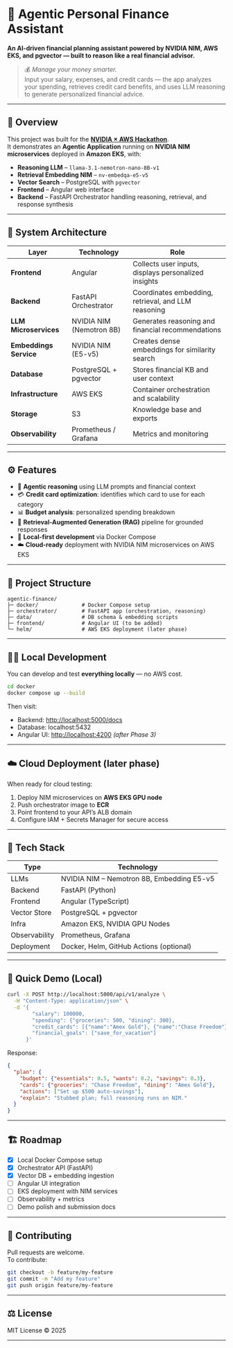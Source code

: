 # 🧠 Agentic Personal Finance Assistant

**An AI-driven financial planning assistant powered by NVIDIA NIM, AWS EKS, and pgvector — built to reason like a real financial advisor.**

> 💰 *Manage your money smarter.*  
> Input your salary, expenses, and credit cards — the app analyzes your spending, retrieves credit card benefits, and uses LLM reasoning to generate personalized financial advice.

---

## 🚀 Overview
This project was built for the **[NVIDIA × AWS Hackathon](https://nvidia-aws.devpost.com/)**.  
It demonstrates an **Agentic Application** running on **NVIDIA NIM microservices** deployed in **Amazon EKS**, with:

- **Reasoning LLM** – `llama-3.1-nemotron-nano-8B-v1`
- **Retrieval Embedding NIM** – `nv-embedqa-e5-v5`
- **Vector Search** – PostgreSQL with `pgvector`
- **Frontend** – Angular web interface
- **Backend** – FastAPI Orchestrator handling reasoning, retrieval, and response synthesis

---

## 🧩 System Architecture

| Layer | Technology | Role |
|-------|-------------|------|
| **Frontend** | Angular | Collects user inputs, displays personalized insights |
| **Backend** | FastAPI Orchestrator | Coordinates embedding, retrieval, and LLM reasoning |
| **LLM Microservices** | NVIDIA NIM (Nemotron 8B) | Generates reasoning and financial recommendations |
| **Embeddings Service** | NVIDIA NIM (E5-v5) | Creates dense embeddings for similarity search |
| **Database** | PostgreSQL + pgvector | Stores financial KB and user context |
| **Infrastructure** | AWS EKS | Container orchestration and scalability |
| **Storage** | S3 | Knowledge base and exports |
| **Observability** | Prometheus / Grafana | Metrics and monitoring |

---

## ⚙️ Features

- 🧠 **Agentic reasoning** using LLM prompts and financial context  
- 💳 **Credit card optimization**: identifies which card to use for each category  
- 📊 **Budget analysis**: personalized spending breakdown  
- 🔎 **Retrieval-Augmented Generation (RAG)** pipeline for grounded responses  
- 🧰 **Local-first development** via Docker Compose  
- ☁️ **Cloud-ready** deployment with NVIDIA NIM microservices on AWS EKS  

---

## 🧱 Project Structure

```
agentic-finance/
├─ docker/              # Docker Compose setup
├─ orchestrator/        # FastAPI app (orchestration, reasoning)
├─ data/                # DB schema & embedding scripts
├─ frontend/            # Angular UI (to be added)
└─ helm/                # AWS EKS deployment (later phase)
```

---

## 🧑‍💻 Local Development

You can develop and test **everything locally** — no AWS cost.

```bash
cd docker
docker compose up --build
```

Then visit:
- Backend: [http://localhost:5000/docs](http://localhost:5000/docs)
- Database: localhost:5432  
- Angular UI: [http://localhost:4200](http://localhost:4200) *(after Phase 3)*

---

## ☁️ Cloud Deployment (later phase)

When ready for cloud testing:
1. Deploy NIM microservices on **AWS EKS GPU node**  
2. Push orchestrator image to **ECR**  
3. Point frontend to your API’s ALB domain  
4. Configure IAM + Secrets Manager for secure access  

---

## 🧭 Tech Stack

| Type | Technology |
|------|-------------|
| LLMs | NVIDIA NIM – Nemotron 8B, Embedding E5-v5 |
| Backend | FastAPI (Python) |
| Frontend | Angular (TypeScript) |
| Vector Store | PostgreSQL + pgvector |
| Infra | Amazon EKS, NVIDIA GPU Nodes |
| Observability | Prometheus, Grafana |
| Deployment | Docker, Helm, GitHub Actions (optional) |

---

## 🧪 Quick Demo (Local)

```bash
curl -X POST http://localhost:5000/api/v1/analyze \
  -H "Content-Type: application/json" \
  -d '{
        "salary": 100000,
        "spending": {"groceries": 500, "dining": 300},
        "credit_cards": [{"name":"Amex Gold"}, {"name":"Chase Freedom"}],
        "financial_goals": ["save_for_vacation"]
      }'
```

Response:

```json
{
  "plan": {
    "budget": {"essentials": 0.5, "wants": 0.2, "savings": 0.3},
    "cards": {"groceries": "Chase Freedom", "dining": "Amex Gold"},
    "actions": ["Set up $500 auto-savings"],
    "explain": "Stubbed plan; full reasoning runs on NIM."
  }
}
```

---

## 🏗️ Roadmap

- [x] Local Docker Compose setup  
- [x] Orchestrator API (FastAPI)  
- [x] Vector DB + embedding ingestion  
- [ ] Angular UI integration  
- [ ] EKS deployment with NIM services  
- [ ] Observability + metrics  
- [ ] Demo polish and submission docs  

---

## 🤝 Contributing

Pull requests are welcome.  
To contribute:

```bash
git checkout -b feature/my-feature
git commit -m "Add my feature"
git push origin feature/my-feature
```

---

## ⚖️ License

MIT License © 2025

---
